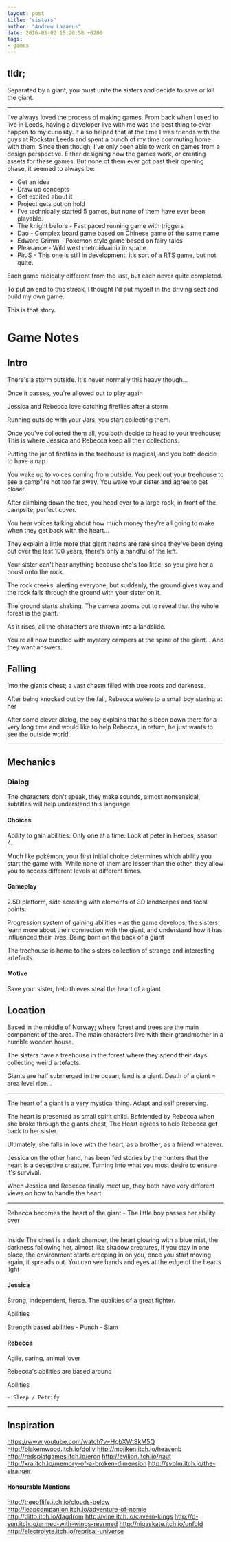 ```yaml
---
layout: post
title: "sisters"
author: "Andrew Lazarus"
date: 2016-05-02 15:20:58 +0200
tags:
- games
---
```


## tldr;

Separated by a giant, you must unite the sisters and decide to save or kill the giant.

---

I've always loved the process of making games. From back when I used to live in Leeds, having a developer live with me was the best thing to ever happen to my curiosity.
It also helped that at the time I was friends with the guys at Rockstar Leeds and spent a bunch of my time commuting home with them.
Since then though, I've only been able to work on games from a design perspective. Either designing how the games work, or creating assets for these games. But none of them ever got past their opening phase, it seemed to always be:

* Get an idea
* Draw up concepts
* Get excited about it
* Project gets put on hold
* I've technically started 5 games, but none of them have ever been playable.
* The knight before - Fast paced running game with triggers
* Dao - Complex board game based on Chinese game of the same name
* Edward Grimm - Pokémon style game based on fairy tales
* Pleasance - Wild west metroidvainia in space
* PirJS - This one is still in development, it’s sort of a RTS game, but not quite.

Each game radically different from the last, but each never quite completed.

To put an end to this streak, I thought I'd put myself in the driving seat and build my own game.

This is that story.





# Game Notes


## Intro

There's a storm outside. It's never normally this heavy though…

Once it passes, you're allowed out to play again

Jessica and Rebecca love catching fireflies after a storm

Running outside with your Jars, you start collecting them.

Once you've collected them all, you both decide to head to your treehouse;
This is where Jessica and Rebecca keep all their collections.

Putting the jar of fireflies in the treehouse is magical, and you both decide to have a nap.

You wake up to voices coming from outside. You peek out your treehouse to see a campfire not too far away. You wake your sister and agree to get closer.

After climbing down the tree, you head over to a large rock, in front of the campsite, perfect cover.

You hear voices talking about how much money they're all going to make when they get back with the heart…

They explain a little more that giant hearts are rare since they've been dying out over the last 100 years, there's only a handful of the left.

Your sister can't hear anything because she's too little, so you give her a boost onto the rock.

The rock creeks, alerting everyone, but suddenly, the ground gives way and the rock falls through the ground with your sister on it.

The ground starts shaking. The camera zooms out to reveal that the whole forest is the giant. 

As it rises, all the characters are thrown into a landslide.

You're all now bundled with mystery campers at the spine of the giant… And they want answers.


## Falling

Into the giants chest; a vast chasm filled with tree roots and darkness.

After being knocked out by the fall, Rebecca wakes to a small boy staring at her

After some clever dialog, the boy explains that he's been down there for a very long time and would like to help Rebecca, in return, he just wants to see the outside world.


---

## Mechanics

### Dialog

The characters don't speak, they make sounds, almost nonsensical, subtitles will help understand this language.

#### Choices

Ability to gain abilities. Only one at a time. Look at peter in Heroes, season 4.

Much like pokémon, your first initial choice determines which ability you start the game with. While none of them are lesser than  the other, they allow you to access different levels at different times.

#### Gameplay

2.5D platform, side scrolling with elements of 3D landscapes and focal points.

Progression system of gaining abilities – as the game develops, the sisters learn more about their connection 
with the giant, and understand how it has influenced their lives. Being born on the back of a giant 

The treehouse is home to the sisters collection of strange and interesting artefacts.

#### Motive

Save your sister, help thieves steal the heart of a giant


## Location

Based in the middle of Norway; where forest and trees are the main component of the area.
The main characters live with their grandmother in a humble wooden house.

The sisters have a treehouse in the forest where they spend their days collecting weird artefacts.

Giants are half submerged in the ocean, land is a giant. Death of a giant = area level rise…


---

The heart of a giant is a very mystical thing. Adapt and self preserving.

The heart is presented as small spirit child. Befriended by Rebecca when she broke through the giants chest, 
The Heart agrees to help Rebecca get back to her sister.

Ultimately, she falls in love with the heart, as a brother, as a friend whatever.

Jessica on the other hand, has been fed stories by the hunters that the heart is a deceptive creature,
Turning into what you most desire to ensure it's survival.

When Jessica and Rebecca finally meet up, they both have very different views on how to handle the heart.


-----

Rebecca becomes the heart of the giant - The little boy passes her ability over 

---

Inside The chest is a dark chamber, the heart glowing with a blue mist, the darkness following her, almost like shadow creatures, if you stay in one place, the environment starts creeping in on you, once you start moving again, it spreads out. You can see hands and eyes at the edge of the hearts light

#### Jessica

Strong, independent, fierce. The qualities of a great fighter.

Abilities

Strength based abilities
	- Punch
	- Slam

#### Rebecca

Agile, caring, animal lover

Rebecca's abilities are based around

Abilities

	- Sleep / Petrify
	
---

## Inspiration

https://www.youtube.com/watch?v=HgbXWt8kM5Q
http://blakemwood.itch.io/dolly
http://mojiken.itch.io/heavenb
http://redsplatgames.itch.io/eron
http://evilion.itch.io/naut
http://xra.itch.io/memory-of-a-broken-dimension
http://svblm.itch.io/the-stranger

#### Honourable Mentions

http://treeoflife.itch.io/clouds-below
http://leapcompanion.itch.io/adventure-of-nomie
http://ditto.itch.io/dagdrom
http://vine.itch.io/cavern-kings
http://d-sun.itch.io/armed-with-wings-rearmed
http://nigaskate.itch.io/unfold
http://electrolyte.itch.io/reprisal-universe




